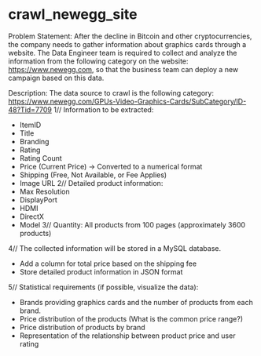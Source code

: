 # crawl_newegg_site

Problem Statement:
After the decline in Bitcoin and other cryptocurrencies, the company needs to gather information about graphics cards through a website. The Data Engineer team is required to collect and analyze the information from the following category on the website: https://www.newegg.com, so that the business team can deploy a new campaign based on this data.

Description:
The data source to crawl is the following category: https://www.newegg.com/GPUs-Video-Graphics-Cards/SubCategory/ID-48?Tid=7709
1// Information to be extracted:
- ItemID
- Title
- Branding
- Rating
- Rating Count
- Price (Current Price) → Converted to a numerical format
- Shipping (Free, Not Available, or Fee Applies)
- Image URL
2// Detailed product information:
- Max Resolution
- DisplayPort
- HDMI
- DirectX
- Model
3// Quantity: All products from 100 pages (approximately 3600 products)

4// The collected information will be stored in a MySQL database.
- Add a column for total price based on the shipping fee
- Store detailed product information in JSON format
  
5// Statistical requirements (if possible, visualize the data):
- Brands providing graphics cards and the number of products from each brand.
- Price distribution of the products (What is the common price range?)
- Price distribution of products by brand
- Representation of the relationship between product price and user rating
